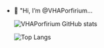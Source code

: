 - 👋 "Hi, I’m @VHAPorfirium...

  ![VHAPorfirium GitHub stats](https://github-readme-stats.vercel.app/api?username=VHAPorfirium&show_icons=true&theme=radical)


  ![Top Langs](https://github-readme-stats.vercel.app/api/top-langs/?username=VHAPorfirium&hide_progress=true)
